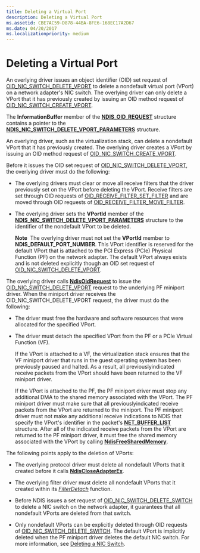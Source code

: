 ```yaml
---
title: Deleting a Virtual Port
description: Deleting a Virtual Port
ms.assetid: CBE7AC59-D878-44BA-8FE6-168EC17A2D67
ms.date: 04/20/2017
ms.localizationpriority: medium
---
```


# Deleting a Virtual Port


An overlying driver issues an object identifier (OID) set request of [OID\_NIC\_SWITCH\_DELETE\_VPORT](https://msdn.microsoft.com/library/windows/hardware/hh451818) to delete a nondefault virtual port (VPort) on a network adapter's NIC switch. The overlying driver can only delete a VPort that it has previously created by issuing an OID method request of [OID\_NIC\_SWITCH\_CREATE\_VPORT](https://msdn.microsoft.com/library/windows/hardware/hh451816).

The **InformationBuffer** member of the [**NDIS\_OID\_REQUEST**](https://msdn.microsoft.com/library/windows/hardware/ff566710) structure contains a pointer to the [**NDIS\_NIC\_SWITCH\_DELETE\_VPORT\_PARAMETERS**](https://msdn.microsoft.com/library/windows/hardware/hh451577) structure.

An overlying driver, such as the virtualization stack, can delete a nondefault VPort that it has previously created. The overlying driver creates a VPort by issuing an OID method request of [OID\_NIC\_SWITCH\_CREATE\_VPORT](https://msdn.microsoft.com/library/windows/hardware/hh451816).

Before it issues the OID set request of [OID\_NIC\_SWITCH\_DELETE\_VPORT](https://msdn.microsoft.com/library/windows/hardware/hh451818), the overlying driver must do the following:

-   The overlying drivers must clear or move all receive filters that the driver previously set on the VPort before deleting the VPort. Receive filters are set through OID requests of [OID\_RECEIVE\_FILTER\_SET\_FILTER](https://msdn.microsoft.com/library/windows/hardware/ff569795) and are moved through OID requests of [OID\_RECEIVE\_FILTER\_MOVE\_FILTER](https://msdn.microsoft.com/library/windows/hardware/hh451845).

-   The overlying driver sets the **VPortId** member of the [**NDIS\_NIC\_SWITCH\_DELETE\_VPORT\_PARAMETERS**](https://msdn.microsoft.com/library/windows/hardware/hh451577) structure to the identifier of the nondefault VPort to be deleted.

    **Note**  The overlying driver must not set the **VPortId** member to **NDIS\_DEFAULT\_PORT\_NUMBER**. This VPort identifier is reserved for the default VPort that is attached to the PCI Express (PCIe) Physical Function (PF) on the network adapter. The default VPort always exists and is not deleted explicitly though an OID set request of [OID\_NIC\_SWITCH\_DELETE\_VPORT](https://msdn.microsoft.com/library/windows/hardware/hh451818).

     

The overlying driver calls [**NdisOidRequest**](https://msdn.microsoft.com/library/windows/hardware/ff563710) to issue the [OID\_NIC\_SWITCH\_DELETE\_VPORT](https://msdn.microsoft.com/library/windows/hardware/hh451818) request to the underlying PF miniport driver. When the miniport driver receives the OID\_NIC\_SWITCH\_DELETE\_VPORT request, the driver must do the following:

-   The driver must free the hardware and software resources that were allocated for the specified VPort.

-   The driver must detach the specified VPort from the PF or a PCIe Virtual Function (VF).

    If the VPort is attached to a VF, the virtualization stack ensures that the VF miniport driver that runs in the guest operating system has been previously paused and halted. As a result, all previouslyindicated receive packets from the VPort should have been returned to the VF miniport driver.

    If the VPort is attached to the PF, the PF miniport driver must stop any additional DMA to the shared memory associated with the VPort. The PF miniport driver must make sure that all previouslyindicated receive packets from the VPort are returned to the miniport. The PF miniport driver must not make any additional receive indications to NDIS that specify the VPort's identifier in the packet's [**NET\_BUFFER\_LIST**](https://msdn.microsoft.com/library/windows/hardware/ff568388) structure. After all of the indicated receive packets from the VPort are returned to the PF miniport driver, it must free the shared memory associated with the VPort by calling [**NdisFreeSharedMemory**](https://msdn.microsoft.com/library/windows/hardware/ff562601).

The following points apply to the deletion of VPorts:

-   The overlying protocol driver must delete all nondefault VPorts that it created before it calls [**NdisCloseAdapterEx**](https://msdn.microsoft.com/library/windows/hardware/ff561640).

-   The overlying filter driver must delete all nondefault VPorts that it created within its [*FilterDetach*](https://msdn.microsoft.com/library/windows/hardware/ff549918) function.

-   Before NDIS issues a set request of [OID\_NIC\_SWITCH\_DELETE\_SWITCH](https://msdn.microsoft.com/library/windows/hardware/hh451817) to delete a NIC switch on the network adapter, it guarantees that all nondefault VPorts are deleted from that switch.

-   Only nondefault VPorts can be explicitly deleted through OID requests of [OID\_NIC\_SWITCH\_DELETE\_SWITCH](https://msdn.microsoft.com/library/windows/hardware/hh451817). The default VPort is implicitly deleted when the PF miniport driver deletes the default NIC switch. For more information, see [Deleting a NIC Switch](deleting-a-nic-switch.md).

 

 





